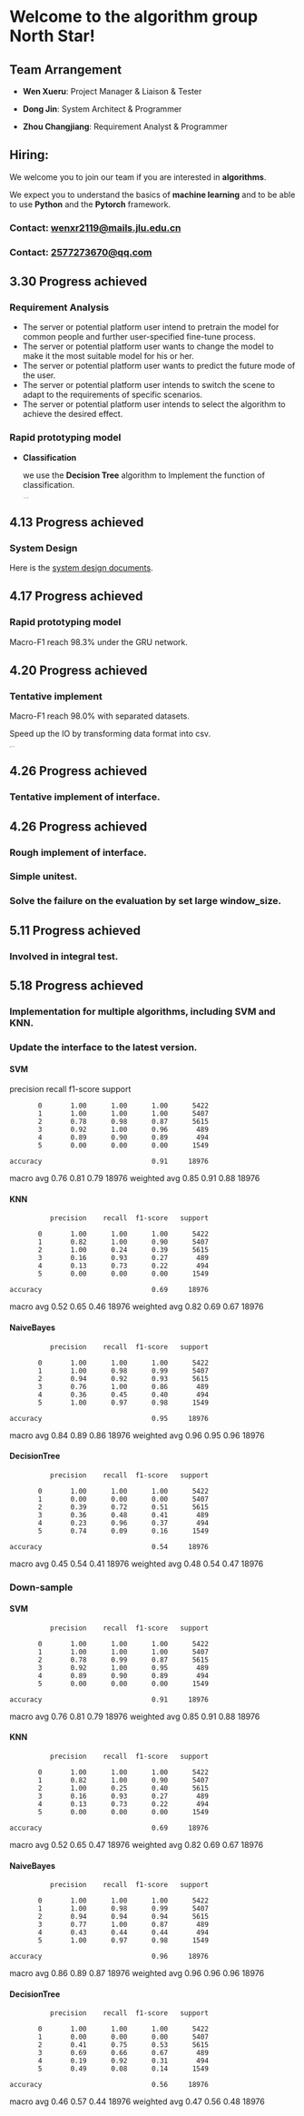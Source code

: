 # Welcome to the algorithm group North Star!

## Team Arrangement

* **Wen Xueru**: Project Manager & Liaison & Tester

* **Dong Jin**: System Architect & Programmer

* **Zhou Changjiang**: Requirement Analyst & Programmer

## Hiring:

We welcome you to join our team if you are interested in **algorithms**.

We expect you to understand the basics of **machine learning** and to be able to use **Python** and the **Pytorch** framework.

### Contact: wenxr2119@mails.jlu.edu.cn

### Contact: 2577273670@qq.com

## 3.30 Progress achieved

### Requirement Analysis

- The server or potential platform user intend to pretrain the model for common people and further user-specified fine-tune process.
- The server or potential platform user wants to change the model to make it the most suitable model for his or her.
- The server or potential platform user wants to predict the future mode of the user.
- The server or potential platform user intends to switch the scene to adapt to the requirements of specific scenarios.
- The server or potential platform user intends to select the algorithm to achieve the desired effect.

### Rapid prototyping model

- **Classification**

  we use the **Decision Tree** algorithm to Implement the function of classification.

  <img src="assets/classification.jpg" alt="classification" style="zoom: 10%;" />

## 4.13 Progress achieved

### System Design

Here is the [system design documents](documents).

## 4.17 Progress achieved

### Rapid prototyping model

Macro-F1 reach 98.3% under the GRU network.

## 4.20 Progress achieved

### Tentative implement

Macro-F1 reach 98.0% with separated datasets.

Speed up the IO by transforming data format into csv.

<img src="assets/result.png" alt="classification" style="zoom: 10%;" />

## 4.26 Progress achieved

### Tentative implement of interface.

## 4.26 Progress achieved

### Rough implement of interface.

### Simple unitest.

### Solve the failure on the evaluation by set large window_size.

## 5.11 Progress achieved

### Involved in integral test.

## 5.18 Progress achieved

### Implementation for multiple algorithms, including **SVM** and **KNN**.

### Update the interface to the latest version.

#### SVM

precision recall f1-score support

           0       1.00      1.00      1.00      5422
           1       1.00      1.00      1.00      5407
           2       0.78      0.98      0.87      5615
           3       0.92      1.00      0.96       489
           4       0.89      0.90      0.89       494
           5       0.00      0.00      0.00      1549

    accuracy                           0.91     18976

macro avg 0.76 0.81 0.79 18976
weighted avg 0.85 0.91 0.88 18976

#### KNN

              precision    recall  f1-score   support

           0       1.00      1.00      1.00      5422
           1       0.82      1.00      0.90      5407
           2       1.00      0.24      0.39      5615
           3       0.16      0.93      0.27       489
           4       0.13      0.73      0.22       494
           5       0.00      0.00      0.00      1549

    accuracy                           0.69     18976

macro avg 0.52 0.65 0.46 18976
weighted avg 0.82 0.69 0.67 18976

#### NaiveBayes

              precision    recall  f1-score   support

           0       1.00      1.00      1.00      5422
           1       1.00      0.98      0.99      5407
           2       0.94      0.92      0.93      5615
           3       0.76      1.00      0.86       489
           4       0.36      0.45      0.40       494
           5       1.00      0.97      0.98      1549

    accuracy                           0.95     18976

macro avg 0.84 0.89 0.86 18976
weighted avg 0.96 0.95 0.96 18976

#### DecisionTree

              precision    recall  f1-score   support

           0       1.00      1.00      1.00      5422
           1       0.00      0.00      0.00      5407
           2       0.39      0.72      0.51      5615
           3       0.36      0.48      0.41       489
           4       0.23      0.96      0.37       494
           5       0.74      0.09      0.16      1549

    accuracy                           0.54     18976

macro avg 0.45 0.54 0.41 18976
weighted avg 0.48 0.54 0.47 18976

### Down-sample

#### SVM

              precision    recall  f1-score   support

           0       1.00      1.00      1.00      5422
           1       1.00      1.00      1.00      5407
           2       0.78      0.99      0.87      5615
           3       0.92      1.00      0.95       489
           4       0.89      0.90      0.89       494
           5       0.00      0.00      0.00      1549

    accuracy                           0.91     18976

macro avg 0.76 0.81 0.79 18976
weighted avg 0.85 0.91 0.88 18976

#### KNN

              precision    recall  f1-score   support

           0       1.00      1.00      1.00      5422
           1       0.82      1.00      0.90      5407
           2       1.00      0.25      0.40      5615
           3       0.16      0.93      0.27       489
           4       0.13      0.73      0.22       494
           5       0.00      0.00      0.00      1549

    accuracy                           0.69     18976

macro avg 0.52 0.65 0.47 18976
weighted avg 0.82 0.69 0.67 18976

#### NaiveBayes

              precision    recall  f1-score   support

           0       1.00      1.00      1.00      5422
           1       1.00      0.98      0.99      5407
           2       0.94      0.94      0.94      5615
           3       0.77      1.00      0.87       489
           4       0.43      0.44      0.44       494
           5       1.00      0.97      0.98      1549

    accuracy                           0.96     18976

macro avg 0.86 0.89 0.87 18976
weighted avg 0.96 0.96 0.96 18976

#### DecisionTree

              precision    recall  f1-score   support

           0       1.00      1.00      1.00      5422
           1       0.00      0.00      0.00      5407
           2       0.41      0.75      0.53      5615
           3       0.69      0.66      0.67       489
           4       0.19      0.92      0.31       494
           5       0.49      0.08      0.14      1549

    accuracy                           0.56     18976

macro avg 0.46 0.57 0.44 18976
weighted avg 0.47 0.56 0.48 18976